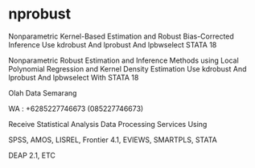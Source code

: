 # nprobust
Nonparametric Kernel-Based Estimation and Robust Bias-Corrected Inference Use kdrobust And lprobust And lpbwselect STATA 18

Nonparametric Robust Estimation and Inference Methods using Local Polynomial Regression and Kernel Density Estimation Use kdrobust And lprobust And lpbwselect With STATA 18

Olah Data Semarang

WA : +6285227746673 (085227746673)

Receive Statistical Analysis Data Processing Services Using

SPSS, AMOS, LISREL, Frontier 4.1, EVIEWS, SMARTPLS, STATA

DEAP 2.1, ETC
